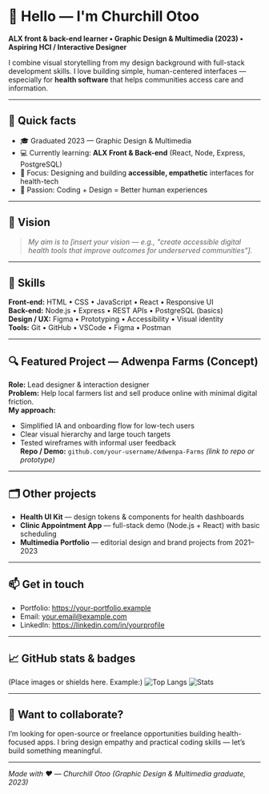 # 👋 Hello — I'm Churchill Otoo
**ALX front & back-end learner • Graphic Design & Multimedia (2023) • Aspiring HCI / Interactive Designer**

I combine visual storytelling from my design background with full-stack development skills. I love building simple, human-centered interfaces — especially for **health software** that helps communities access care and information.

---

## 🚀 Quick facts
- 🎓 Graduated 2023 — Graphic Design & Multimedia  
- 💻 Currently learning: **ALX Front & Back-end** (React, Node, Express, PostgreSQL)  
- 🎯 Focus: Designing and building **accessible, empathetic** interfaces for health-tech
- 🌱 Passion: Coding + Design = Better human experiences

---

## 🎯 Vision
> *My aim is to [insert your vision — e.g., "create accessible digital health tools that improve outcomes for underserved communities"].*

---

## 🧰 Skills
**Front-end:** HTML • CSS • JavaScript • React • Responsive UI  
**Back-end:** Node.js • Express • REST APIs • PostgreSQL (basics)  
**Design / UX:** Figma • Prototyping • Accessibility • Visual identity  
**Tools:** Git • GitHub • VSCode • Figma • Postman

---

## 🔍 Featured Project — Adwenpa Farms (Concept)
**Role:** Lead designer & interaction designer  
**Problem:** Help local farmers list and sell produce online with minimal digital friction.  
**My approach:**  
- Simplified IA and onboarding flow for low-tech users  
- Clear visual hierarchy and large touch targets  
- Tested wireframes with informal user feedback  
**Repo / Demo:** `github.com/your-username/Adwenpa-Farms` *(link to repo or prototype)*

---

## 🗂 Other projects
- **Health UI Kit** — design tokens & components for health dashboards  
- **Clinic Appointment App** — full-stack demo (Node.js + React) with basic scheduling  
- **Multimedia Portfolio** — editorial design and brand projects from 2021–2023

---

## 📫 Get in touch
- Portfolio: https://your-portfolio.example  
- Email: your.email@example.com  
- LinkedIn: https://linkedin.com/in/yourprofile

---

## 📈 GitHub stats & badges
(Place images or shields here. Example:)
![Top Langs](https://github-readme-stats.vercel.app/api/top-langs/?username=your-username&layout=compact)
![Stats](https://github-readme-stats.vercel.app/api?username=your-username&show_icons=true)

---

## 🔗 Want to collaborate?
I’m looking for open-source or freelance opportunities building health-focused apps. I bring design empathy and practical coding skills — let’s build something meaningful.

---

*Made with ❤️ — Churchill Otoo (Graphic Design & Multimedia graduate, 2023)*
